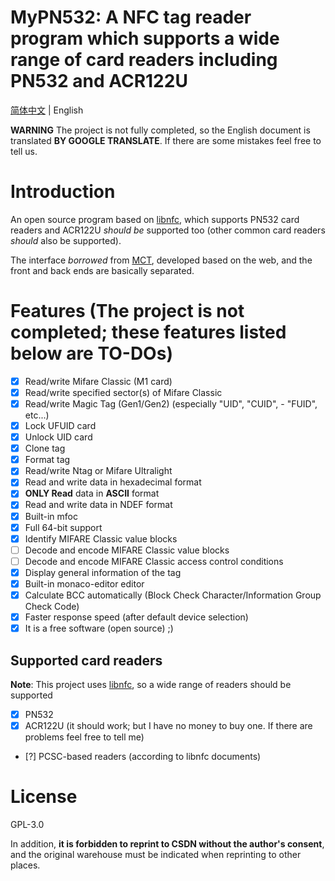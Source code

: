 # MyPN532: A NFC tag reader program which supports a wide range of card readers including PN532 and ACR122U

[简体中文](./README.md) | English

**WARNING** The project is not fully completed, so the English document is translated **BY GOOGLE TRANSLATE**. If there are some mistakes feel free to tell us.

# Introduction
An open source program based on [libnfc](https://github.com/nfc-tools/libnfc), which supports PN532 card readers and ACR122U *should be* supported too (other common card readers *should* also be supported).

The interface *borrowed* from [MCT](https://github.com/ikarus23/MifareClassicTool), developed based on the web, and the front and back ends are basically separated.

# Features (The project is not completed; these features listed below are TO-DOs)

- [x] Read/write Mifare Classic (M1 card)
- [x] Read/write specified sector(s) of Mifare Classic
- [x] Read/write Magic Tag (Gen1/Gen2) (especially "UID", "CUID", - "FUID", etc...)
- [x] Lock UFUID card
- [x] Unlock UID card
- [x] Clone tag
- [x] Format tag
- [x] Read/write Ntag or Mifare Ultralight
- [x] Read and write data in hexadecimal format
- [x] **ONLY Read** data in **ASCII** format
- [x] Read and write data in NDEF format
- [x] Built-in mfoc
- [x] Full 64-bit support
- [x] Identify MIFARE Classic value blocks
- [ ] Decode and encode MIFARE Classic value blocks
- [ ] Decode and encode MIFARE Classic access control conditions
- [x] Display general information of the tag
- [x] Built-in monaco-editor editor
- [x] Calculate BCC automatically (Block Check Character/Information Group Check Code)
- [x] Faster response speed (after default device selection)
- [x] It is a free software (open source) ;)

## Supported card readers
**Note**: This project uses [libnfc](https://github.com/nfc-tools/libnfc), so a wide range of readers should be supported
- [x] PN532
- [x] ACR122U (it should work; but I have no money to buy one. If there are problems feel free to tell me)
- [?] PCSC-based readers (according to libnfc documents)

# License
GPL-3.0

In addition, **it is forbidden to reprint to CSDN without the author's consent**, and the original warehouse must be indicated when reprinting to other places.
